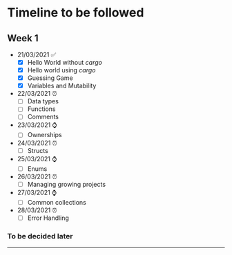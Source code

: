 # Timeline to be followed

## Week 1
- 21/03/2021 ✅ 
  - [x] Hello World without _cargo_
  - [x] Hello world using _cargo_
  - [x] Guessing Game
  - [x] Variables and Mutability
- 22/03/2021 ⏰
  - [ ] Data types
  - [ ] Functions
  - [ ] Comments
- 23/03/2021 ⌚
  - [ ] Ownerships
- 24/03/2021 ⏰
  - [ ] Structs
- 25/03/2021 ⌚
  - [ ] Enums
- 26/03/2021 ⏰
  - [ ] Managing growing projects
- 27/03/2021 ⌚
  - [ ] Common collections 
- 28/03/2021 ⏰
  - [ ]  Error Handling

### To be decided later
---
